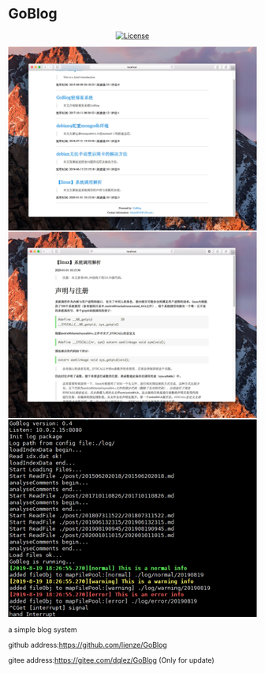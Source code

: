 # GoBlog
<div align=center>

[![License](https://img.shields.io/github/license/lienze/GoBlog.svg?style=flat)](https://github.com/lienze/GoBlog)
</div>

<div align=center>
<img src="res/index.jpg"/>
</div>

<div align=center>
<img src="res/show.jpg"/>
</div>

<div align=center>
<img src="res/console.jpg"/>
</div>

a simple blog system

github address:https://github.com/lienze/GoBlog

gitee  address:https://gitee.com/dqlez/GoBlog (Only for update)
